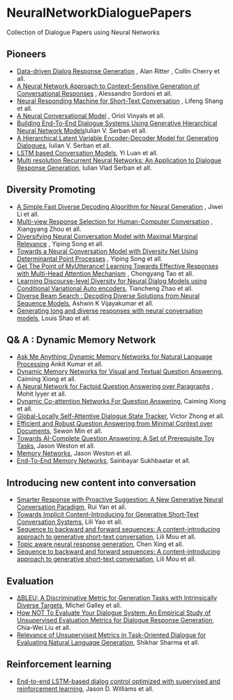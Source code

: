 # NeuralNetworkDialoguePapers
Collection of Dialogue Papers using Neural Networks

## Pioneers
* [Data-driven Dialog Response Generation](http://www.anthology.aclweb.org/D/D11/D11-1054.pdf) , Alan Ritter , Collin Cherry et all.
* [A Neural Network Approach to Context-Sensitive Generation of Conversational Responses](http://www.aclweb.org/anthology/N/N15/N15-1020.pdf) , Alessandro Sordoni et all.
* [Neural Responding Machine for Short-Text Conversation](https://www.aclweb.org/anthology/P/P15/P15-1152.pdf) , Lifeng Shang et all.
* [A Neural Conversational Model](https://arxiv.org/pdf/1506.05869.pdf) , Oriol Vinyals et all.
* [Building End-To-End Dialogue Systems Using Generative Hierarchical Neural Network Models](https://arxiv.org/pdf/1507.04808.pdf)Iulian V. Serban et all.
* [A Hierarchical Latent Variable Encoder-Decoder Model for Generating Dialogues](http://www.cs.toronto.edu/~lcharlin/papers/vhred_aaai17.pdf), Iulian V. Serban et all.
* [LSTM based Conversation Models](https://arxiv.org/pdf/1603.09457.pdf), Yi Luan et all.
* [Multi resolution Recurrent Neural Networks: An Application to Dialogue Response Generation](https://arxiv.org/pdf/1606.00776.pdf), Iulian Vlad Serban et all.

## Diversity Promoting 
* [A Simple,Fast Diverse Decoding Algorithm for Neural Generation](https://arxiv.org/pdf/1611.08562.pdf) , Jiwei Li et all.
* [Multi-view Response Selection for Human-Computer Conversation](http://www.aclweb.org/anthology/D16-1036) , Xiangyang Zhou et all.
* [Diversifying Neural Conversation Model with Maximal Marginal Relevance](http://aclweb.org/anthology/I17-2029) , Yiping Song et all.
* [Towards a Neural Conversation Model with Diversity Net Using Determinantal Point Processes](https://www.aaai.org/ocs/index.php/AAAI/AAAI18/paper/view/17115/16159) , Yiping Song et all.
* [Get The Point of MyUtterance! Learning Towards Effective Responses with Multi-Head Attention Mechanism](https://www.ijcai.org/proceedings/2018/0614.pdf) , Chongyang Tao et all.
* [Learning Discourse-level Diversity for Neural Dialog Models using Conditional Variational Auto encoders](https://arxiv.org/pdf/1703.10960.pdf), Tiancheng Zhao et all.
* [Diverse Beam Search : Decoding Diverse Solutions from Neural Sequence Models](https://arxiv.org/pdf/1610.02424.pdf), Ashwin K Vijayakumar et all.
* [Generating long and diverse responses with neural conversation models](https://openreview.net/references/pdf?id=HJDdiT9gl), Louis Shao et all.

## Q& A : Dynamic Memory Network
* [Ask Me Anything: Dynamic Memory Networks for Natural Language Processing](https://arxiv.org/pdf/1506.07285.pdf) Ankit Kumar et all.
* [Dynamic Memory Networks for Visual and Textual Question Answering](https://arxiv.org/abs/1603.01417), Caiming Xiong et all.
* [A Neural Network for Factoid Question Answering over Paragraphs](http://www.aclweb.org/anthology/D14-1070) , Mohit Iyyer et all.
* [Dynamic Co-attention Networks For Question Answering](https://arxiv.org/abs/1611.01604), Caiming Xiong et all.
* [Global-Locally Self-Attentive Dialogue State Tracker](https://arxiv.org/abs/1805.09655), Victor Zhong et all.
* [Efficient and Robust Question Answering from Minimal Context over Documents](https://arxiv.org/abs/1805.08092), Sewon Min et all.
* [Towards AI-Complete Question Answering: A Set of Prerequisite Toy Tasks](https://arxiv.org/pdf/1502.05698.pdf), Jason Weston et all.
* [Memory Networks](https://arxiv.org/abs/1410.3916), Jason Weston et all.
* [End-To-End Memory Networks](https://arxiv.org/abs/1503.08895), Sainbayar Sukhbaatar et all.

## Introducing new content into conversation
* [Smarter Response with Proactive Suggestion: A New Generative Neural Conversation Paradigm](http://www.ruiyan.me/pubs/IJCAI2018Yan.pdf), Rui Yan et all.
* [Towards Implicit Content-Introducing for Generative Short-Text Conversation Systems](http://www.ruiyan.me/pubs/pubs/EMNLP2017.pdf), Lili Yao et all.
* [Sequence to backward and forward sequences: A content-introducing approach to generative short-text conversation](http://www.ruiyan.me/pubs/COLING2016.pdf), Lili Mou et all.
* [Topic aware neural response generation](https://arxiv.org/abs/1606.08340), Chen Xing et all.
* [Sequence to backward and forward sequences: A content-introducing approach to generative short-text conversation](https://arxiv.org/abs/1607.00970), Lili Mou et all.
 
## Evaluation 
* [∆BLEU: A Discriminative Metric for Generation Tasks with Intrinsically Diverse Targets](http://www.aclweb.org/anthology/P15-2073), Michel Galley et all.
* [How NOT To Evaluate Your Dialogue System: An Empirical Study of Unsupervised Evaluation Metrics for Dialogue Response Generation](https://aclweb.org/anthology/D16-1230), Chia-Wei Liu et all.
* [Relevance of Unsupervised Metrics in Task-Oriented Dialogue for Evaluating Natural Language Generation](https://arxiv.org/pdf/1706.09799.pdf), Shikhar Sharma et all.

## Reinforcement learning
* [End-to-end LSTM-based dialog control optimized with supervised and reinforcement learning](https://arxiv.org/pdf/1606.01269v1.pdf), Jason D. Williams et all.
